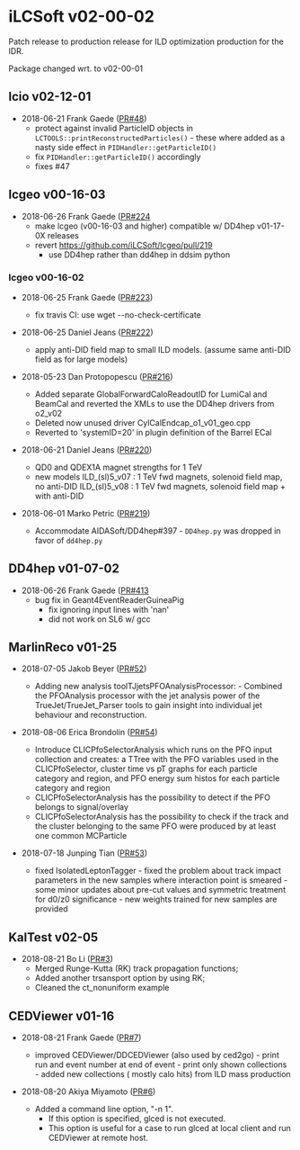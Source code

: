 # iLCSoft v02-00-02

Patch release to production release for ILD optimization production
for the IDR.

Package changed wrt. to v02-00-01


## lcio v02-12-01
  
* 2018-06-21 Frank Gaede ([PR#48](https://github.com/ilcsoft/lcio/pull/48))
  - protect against invalid ParticleID objects in `LCTOOLS::printReconstructedParticles()`
           - these where added as a nasty side effect in `PIDHandler::getParticleID()`
  - fix `PIDHandler::getParticleID()` accordingly
  - fixes #47


## lcgeo v00-16-03

* 2018-06-26 Frank Gaede ([PR#224](https://github.com/iLCSoft/lcgeo/pull/224)
  - make lcgeo (v00-16-03 and higher) compatible w/ DD4hep v01-17-0X releases
  -  revert https://github.com/iLCSoft/lcgeo/pull/219
       - use DD4hep rather than dd4hep in ddsim python


### lcgeo v00-16-02

* 2018-06-25 Frank Gaede ([PR#223](https://github.com/ilcsoft/lcgeo/pull/223))
  - fix travis CI: use wget --no-check-certificate

* 2018-06-25 Daniel Jeans ([PR#222](https://github.com/ilcsoft/lcgeo/pull/222))
  - apply anti-DID field map to small ILD models. (assume same anti-DID field as for large models)

* 2018-05-23 Dan Protopopescu ([PR#216](https://github.com/ilcsoft/lcgeo/pull/216))
  - Added separate GlobalForwardCaloReadoutID for LumiCal and BeamCal and reverted the XMLs to use the DD4hep drivers from o2_v02
  - Deleted now unused driver CylCalEndcap_o1_v01_geo.cpp
  - Reverted to 'systemID=20' in plugin definition of the Barrel ECal

* 2018-06-21 Daniel Jeans ([PR#220](https://github.com/ilcsoft/lcgeo/pull/220))
  - QD0 and QDEX1A magnet strengths for 1 TeV
  - new models
    ILD_(sl)5_v07 : 1 TeV fwd magnets, solenoid field map, no anti-DID
    ILD_(sl)5_v08 : 1 TeV fwd magnets, solenoid field map + with anti-DID

* 2018-06-01 Marko Petric ([PR#219](https://github.com/ilcsoft/lcgeo/pull/219))
  - Accommodate AIDASoft/DD4hep#397 - `DD4hep.py` was dropped in favor of `dd4hep.py`


## DD4hep v01-07-02

* 2018-06-26 Frank Gaede ([PR#413](https://github.com/AIDASoft/DD4hep/pull/413)
  - bug fix in Geant4EventReaderGuineaPig
    - fix ignoring input lines with 'nan'
    - did not work on SL6 w/ gcc


## MarlinReco v01-25

* 2018-07-05 Jakob Beyer ([PR#52](https://github.com/ilcsoft/MarlinReco/pull/52))
  - Adding new analysis toolTJjetsPFOAnalysisProcessor:
        - Combined the PFOAnalysis processor with the jet analysis power of the TrueJet/TrueJet_Parser tools to gain insight into individual jet behaviour and reconstruction.

* 2018-08-06 Erica Brondolin ([PR#54](https://github.com/ilcsoft/MarlinReco/pull/54))
  - Introduce CLICPfoSelectorAnalysis which runs on the PFO input collection and creates: a TTree with the PFO variables used in the CLICPfoSelector, cluster time vs pT graphs for each particle category and region, and PFO energy sum histos for each particle category and region
  - CLICPfoSelectorAnalysis has the possibility to detect if the PFO belongs to signal/overlay
  - CLICPfoSelectorAnalysis has the possibility to check if the track and the cluster belonging to the same PFO were produced by at least one common MCParticle

* 2018-07-18 Junping Tian ([PR#53](https://github.com/ilcsoft/MarlinReco/pull/53))
  - fixed IsolatedLeptonTagger
        - fixed the problem about track impact parameters in the new samples where interaction point is     smeared
        - some minor updates about pre-cut values and symmetric treatment for d0/z0 significance
        - new weights trained for new samples are provided



## KalTest v02-05

* 2018-08-21 Bo Li ([PR#3](https://github.com/ilcsoft/KalTest/pull/3))
  - Merged Runge-Kutta (RK) track propagation functions;
  - Added another trsansport option by using RK;
  - Cleaned the ct_nonuniform example


## CEDViewer v01-16

* 2018-08-21 Frank Gaede ([PR#7](https://github.com/ilcsoft/CEDViewer/pull/7))
  - improved CEDViewer/DDCEDViewer (also used by ced2go)
        - print run and event number at end of event
        - print only shown collections
        - added new collections ( mostly calo hits) from ILD mass production

* 2018-08-20 Akiya Miyamoto ([PR#6](https://github.com/ilcsoft/CEDViewer/pull/6))
  - Added a command line option, "-n 1".
       - If this option is specified, glced is not executed.
       - This option is useful for a case to run glced at local client and run CEDViewer at remote host.
